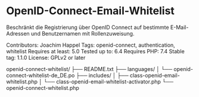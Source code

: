 # OpenID-Connect-Email-Whitelist
Beschränkt die Registrierung über OpenID Connect auf bestimmte E-Mail-Adressen und Benutzernamen mit Rollenzuweisung.

Contributors: Joachim Happel
Tags: openid-connect, authentication, whitelist
Requires at least: 5.0
Tested up to: 6.4
Requires PHP: 7.4
Stable tag: 1.1.0
License: GPLv2 or later

openid-connect-whitelist/
├── README.txt
├── languages/
│   └── openid-connect-whitelist-de_DE.po
├── includes/
│   ├── class-openid-email-whitelist.php
│   └── class-openid-email-whitelist-activator.php
└── openid-connect-whitelist.php
